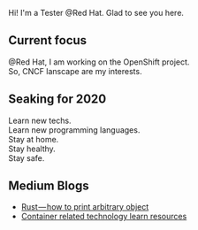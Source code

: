 Hi! I'm a Tester @Red Hat. Glad to see you here.

## Current focus
@Red Hat, I am working on the OpenShift project.\
So, CNCF lanscape are my interests.


## Seaking for 2020
Learn new techs.\
Learn new programming languages.\
Stay at home.\
Stay healthy.\
Stay safe.

## Medium Blogs
<!-- BLOG-POST-LIST:START -->
- [Rust — how to print arbitrary object](https://medium.com/@c0rehe110/rust-how-to-print-arbitrary-object-f69a756f8397?source=rss-7b02f2a155a2------2)
- [Container related technology learn resources](https://medium.com/@c0rehe110/container-related-technology-learn-resources-3b83b7b71629?source=rss-7b02f2a155a2------2)
<!-- BLOG-POST-LIST:END -->
